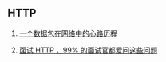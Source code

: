 ## HTTP

1. [一个数据包在网络中的心路历程](https://www.cnblogs.com/xiaolincoding/p/12508499.html)

2. [面试 HTTP ，99% 的面试官都爱问这些问题](https://mp.weixin.qq.com/s/d9mDXO-dxeYUPMIii_scrg)
